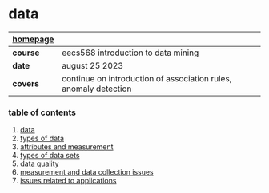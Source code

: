 #  data

|  **[homepage](./README.md)** |    |
|:-----------------------------|:---|
| **course** | eecs568 introduction to data mining |
| **date**   | august 25 2023 |
| **covers** | continue on introduction of association rules, anomaly detection |

###  table of contents

1.  [data](#data)
2.  [types of data](#types-of-data)
3.  [attributes and measurement](#attributes-and-measurement)
4.  [types of data sets](#types-of-data-sets)
5.  [data quality](#data-quality)
6.  [measurement and data collection issues](#measurement-and-data-collection-issues)
7.  [issues related to applications](#issues-related-to-applications)
